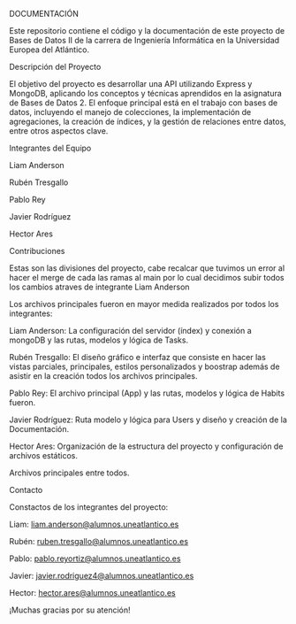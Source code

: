 DOCUMENTACIÓN

Este repositorio contiene el código y la documentación de este proyecto de Bases de Datos II de la carrera de Ingeniería Informática en la Universidad Europea del Atlántico.

Descripción del Proyecto

El objetivo del proyecto es desarrollar una API utilizando Express y MongoDB, aplicando los conceptos y técnicas aprendidos en la asignatura de Bases de Datos 2. El enfoque principal está en el trabajo con bases de datos, incluyendo el manejo de colecciones, la implementación de agregaciones, la creación de índices, y la gestión de relaciones entre datos, entre otros aspectos clave.

Integrantes del Equipo

Liam Anderson

Rubén Tresgallo

Pablo Rey

Javier Rodríguez

Hector Ares

Contribuciones

Estas son las divisiones del proyecto, cabe recalcar que tuvimos un error al hacer el merge de cada las ramas al main por lo cual decidimos subir todos los cambios atraves de integrante Liam Anderson

Los archivos principales fueron en mayor medida realizados por todos los integrantes:

Liam Anderson: La configuración del servidor (índex) y conexión a mongoDB y las rutas, modelos y lógica de Tasks.

Rubén Tresgallo: El diseño gráfico e interfaz que consiste en hacer las vistas parciales, principales, estilos personalizados y boostrap además de asistir en la creación todos los archivos principales.

Pablo Rey: El archivo principal (App) y las rutas, modelos y lógica de Habits fueron.

Javier Rodríguez: Ruta modelo y lógica para Users y diseño y creación de la Documentación.

Hector Ares: Organización de la estructura del proyecto y configuración de archivos estáticos.

Archivos principales entre todos.

Contacto

Constactos de los integrantes del proyecto:

Liam: liam.anderson@alumnos.uneatlantico.es

Rubén: ruben.tresgallo@alumnos.uneatlantico.es

Pablo: pablo.reyortiz@alumnos.uneatlantico.es

Javier: javier.rodriguez4@alumnos.uneatlantico.es

Hector: hector.ares@alumnos.uneatlantico.es

¡Muchas gracias por su atención!
